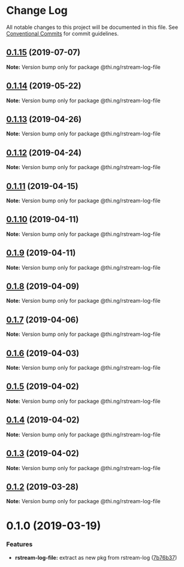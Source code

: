 # Change Log

All notable changes to this project will be documented in this file.
See [Conventional Commits](https://conventionalcommits.org) for commit guidelines.

## [0.1.15](https://github.com/thi-ng/umbrella/compare/@thi.ng/rstream-log-file@0.1.14...@thi.ng/rstream-log-file@0.1.15) (2019-07-07)

**Note:** Version bump only for package @thi.ng/rstream-log-file





## [0.1.14](https://github.com/thi-ng/umbrella/compare/@thi.ng/rstream-log-file@0.1.13...@thi.ng/rstream-log-file@0.1.14) (2019-05-22)

**Note:** Version bump only for package @thi.ng/rstream-log-file





## [0.1.13](https://github.com/thi-ng/umbrella/compare/@thi.ng/rstream-log-file@0.1.12...@thi.ng/rstream-log-file@0.1.13) (2019-04-26)

**Note:** Version bump only for package @thi.ng/rstream-log-file





## [0.1.12](https://github.com/thi-ng/umbrella/compare/@thi.ng/rstream-log-file@0.1.11...@thi.ng/rstream-log-file@0.1.12) (2019-04-24)

**Note:** Version bump only for package @thi.ng/rstream-log-file





## [0.1.11](https://github.com/thi-ng/umbrella/compare/@thi.ng/rstream-log-file@0.1.10...@thi.ng/rstream-log-file@0.1.11) (2019-04-15)

**Note:** Version bump only for package @thi.ng/rstream-log-file





## [0.1.10](https://github.com/thi-ng/umbrella/compare/@thi.ng/rstream-log-file@0.1.9...@thi.ng/rstream-log-file@0.1.10) (2019-04-11)

**Note:** Version bump only for package @thi.ng/rstream-log-file





## [0.1.9](https://github.com/thi-ng/umbrella/compare/@thi.ng/rstream-log-file@0.1.8...@thi.ng/rstream-log-file@0.1.9) (2019-04-11)

**Note:** Version bump only for package @thi.ng/rstream-log-file





## [0.1.8](https://github.com/thi-ng/umbrella/compare/@thi.ng/rstream-log-file@0.1.7...@thi.ng/rstream-log-file@0.1.8) (2019-04-09)

**Note:** Version bump only for package @thi.ng/rstream-log-file





## [0.1.7](https://github.com/thi-ng/umbrella/compare/@thi.ng/rstream-log-file@0.1.6...@thi.ng/rstream-log-file@0.1.7) (2019-04-06)

**Note:** Version bump only for package @thi.ng/rstream-log-file





## [0.1.6](https://github.com/thi-ng/umbrella/compare/@thi.ng/rstream-log-file@0.1.5...@thi.ng/rstream-log-file@0.1.6) (2019-04-03)

**Note:** Version bump only for package @thi.ng/rstream-log-file





## [0.1.5](https://github.com/thi-ng/umbrella/compare/@thi.ng/rstream-log-file@0.1.4...@thi.ng/rstream-log-file@0.1.5) (2019-04-02)

**Note:** Version bump only for package @thi.ng/rstream-log-file





## [0.1.4](https://github.com/thi-ng/umbrella/compare/@thi.ng/rstream-log-file@0.1.3...@thi.ng/rstream-log-file@0.1.4) (2019-04-02)

**Note:** Version bump only for package @thi.ng/rstream-log-file





## [0.1.3](https://github.com/thi-ng/umbrella/compare/@thi.ng/rstream-log-file@0.1.2...@thi.ng/rstream-log-file@0.1.3) (2019-04-02)

**Note:** Version bump only for package @thi.ng/rstream-log-file





## [0.1.2](https://github.com/thi-ng/umbrella/compare/@thi.ng/rstream-log-file@0.1.1...@thi.ng/rstream-log-file@0.1.2) (2019-03-28)

**Note:** Version bump only for package @thi.ng/rstream-log-file







# 0.1.0 (2019-03-19)


### Features

* **rstream-log-file:** extract as new pkg from rstream-log ([7b76b37](https://github.com/thi-ng/umbrella/commit/7b76b37))
